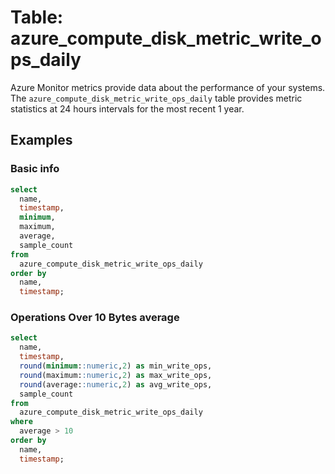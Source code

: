 # Table: azure_compute_disk_metric_write_ops_daily

Azure Monitor metrics provide data about the performance of your systems. The `azure_compute_disk_metric_write_ops_daily` table provides metric statistics at 24 hours intervals for the most recent 1 year.

## Examples

### Basic info

```sql
select
  name,
  timestamp,
  minimum,
  maximum,
  average,
  sample_count
from
  azure_compute_disk_metric_write_ops_daily
order by
  name,
  timestamp;
```

### Operations Over 10 Bytes average

```sql
select
  name,
  timestamp,
  round(minimum::numeric,2) as min_write_ops,
  round(maximum::numeric,2) as max_write_ops,
  round(average::numeric,2) as avg_write_ops,
  sample_count
from
  azure_compute_disk_metric_write_ops_daily
where
  average > 10
order by
  name,
  timestamp;
```
